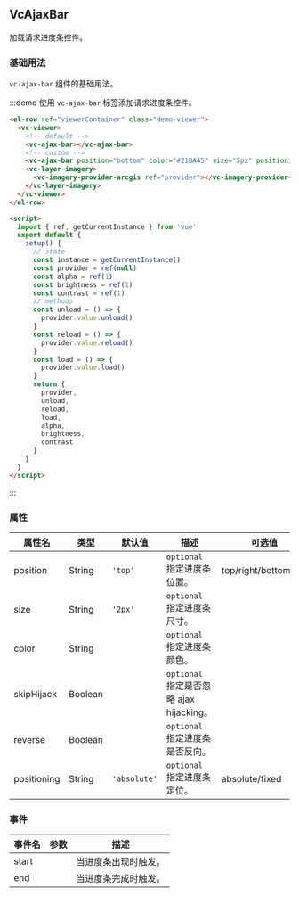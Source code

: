 ## VcAjaxBar

加载请求进度条控件。

### 基础用法

`vc-ajax-bar` 组件的基础用法。

:::demo 使用 `vc-ajax-bar` 标签添加请求进度条控件。

```html
<el-row ref="viewerContainer" class="demo-viewer">
  <vc-viewer>
    <!-- default -->
    <vc-ajax-bar></vc-ajax-bar>
    <!-- custom -->
    <vc-ajax-bar position="bottom" color="#21BA45" size="5px" positioning="fixed"></vc-ajax-bar>
    <vc-layer-imagery>
      <vc-imagery-provider-arcgis ref="provider"></vc-imagery-provider-arcgis>
    </vc-layer-imagery>
  </vc-viewer>
</el-row>

<script>
  import { ref, getCurrentInstance } from 'vue'
  export default {
    setup() {
      // state
      const instance = getCurrentInstance()
      const provider = ref(null)
      const alpha = ref(1)
      const brightness = ref(1)
      const contrast = ref(1)
      // methods
      const unload = () => {
        provider.value.unload()
      }
      const reload = () => {
        provider.value.reload()
      }
      const load = () => {
        provider.value.load()
      }
      return {
        provider,
        unload,
        reload,
        load,
        alpha,
        brightness,
        contrast
      }
    }
  }
</script>
```

:::

### 属性

| 属性名      | 类型    | 默认值       | 描述                                     | 可选值                |
| ----------- | ------- | ------------ | ---------------------------------------- | --------------------- |
| position    | String  | `'top'`      | `optional` 指定进度条位置。              | top/right/bottom/left |
| size        | String  | `'2px'`      | `optional` 指定进度条尺寸。              |
| color       | String  |              | `optional` 指定进度条颜色。              |
| skipHijack  | Boolean |              | `optional` 指定是否忽略 ajax hijacking。 |
| reverse     | Boolean |              | `optional` 指定进度条是否反向。          |
| positioning | String  | `'absolute'` | `optional` 指定进度条定位。              | absolute/fixed        |

### 事件

| 事件名 | 参数 | 描述                 |
| ------ | ---- | -------------------- |
| start  |      | 当进度条出现时触发。 |
| end    |      | 当进度条完成时触发。 |
